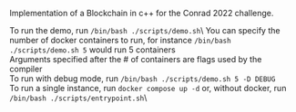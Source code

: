 Implementation of a Blockchain in c++ for the Conrad 2022 challenge.

To run the demo, run ```/bin/bash ./scripts/demo.sh```\ 
You can specify the number of docker containers to run, for instance ```/bin/bash ./scripts/demo.sh 5``` would run 5 containers\
Arguments specified after the # of containers are flags used by the compiler\
To run with debug mode, run ```/bin/bash ./scripts/demo.sh 5 -D DEBUG```\
To run a single instance, run ```docker compose up -d``` or, without docker, run ```/bin/bash ./scripts/entrypoint.sh```\

